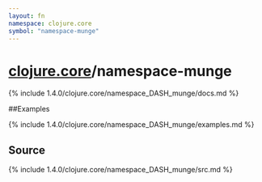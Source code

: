 ```yaml
---
layout: fn
namespace: clojure.core
symbol: "namespace-munge"
---
```


# [clojure.core](../)/namespace-munge

{% include 1.4.0/clojure.core/namespace_DASH_munge/docs.md %}

##Examples

{% include 1.4.0/clojure.core/namespace_DASH_munge/examples.md %}
## Source
{% include 1.4.0/clojure.core/namespace_DASH_munge/src.md %}

